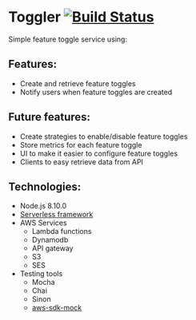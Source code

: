 # Toggler [![Build Status](https://travis-ci.org/nicolastrres/toggler.svg?branch=master)](https://travis-ci.org/nicolastrres/toggler)

Simple feature toggle service using:

## Features:
* Create and retrieve feature toggles
* Notify users when feature toggles are created

## Future features:
* Create strategies to enable/disable feature toggles
* Store metrics for each feature toggle
* UI to make it easier to configure feature toggles
* Clients to easy retrieve data from API


## Technologies:
* Node.js 8.10.0
* [Serverless framework](https://serverless.com/)
* AWS Services
  * Lambda functions
  * Dynamodb
  * API gateway
  * S3
  * SES
* Testing tools
  * Mocha
  * Chai
  * Sinon
  * [aws-sdk-mock](https://github.com/dwyl/aws-sdk-mock)
